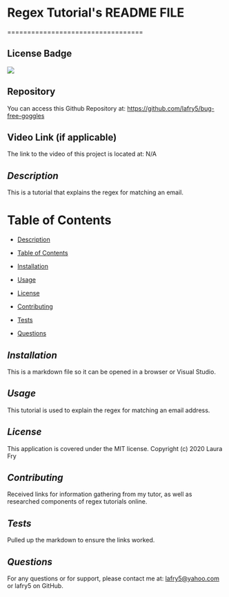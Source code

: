 # Regex Tutorial's README FILE
==================================

## License Badge
![](https://img.shields.io/badge/license-MIT-blue)

## Repository
You can access this Github Repository at: https://github.com/lafry5/bug-free-goggles

## Video Link (if applicable)
The link to the video of this project is located at: N/A

## *Description*
This is a tutorial that explains the regex for matching an email.

# Table of Contents
* [Description](#description)
+ [Table of Contents](#table-of-contents)
- [Installation](#installation)
* [Usage](#usage)
+ [License](#license)
- [Contributing](#contributing)
* [Tests](#tests)
+ [Questions](#questions)

## *Installation*
This is a markdown file so it can be opened in a browser or Visual Studio.

## *Usage*
This tutorial is used to explain the regex for matching an email address.

## *License*
This application is covered under the MIT license. Copyright (c) 2020 Laura Fry

## *Contributing*
Received links for information gathering from my tutor, as well as researched components of regex tutorials online.

## *Tests*
Pulled up the markdown to ensure the links worked.

## *Questions*
For any questions or for support, please contact me at: lafry5@yahoo.com or lafry5 on GitHub.


  